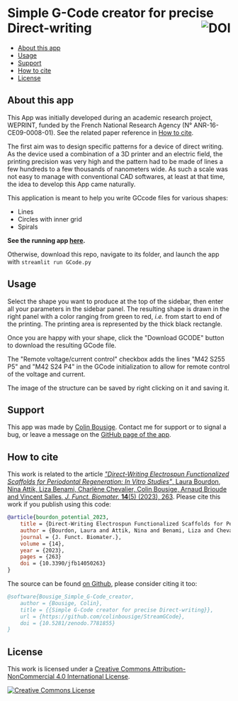 # Simple G-Code creator for precise Direct-writing  <a href="https://zenodo.org/badge/latestdoi/417509535"><img src="https://zenodo.org/badge/417509535.svg" alt="DOI" align="right"></a>


- [About this app](#about-this-app)
- [Usage](#usage)
- [Support](#support)
- [How to cite](#how-to-cite)
- [License](#license)

## About this app

This App was initially developed during an academic research project, WEPRINT, funded by the French National Research Agency (N° ANR-16-CE09-0008-01). See the related paper reference in [How to cite](#how-to-cite).

The first aim was to design specific patterns for a device of direct writing. As the device used a combination of a 3D printer and an electric field, the printing precision was very high and the pattern had to be made of lines a few hundreds to a few thousands of nanometers wide. As such a scale was not easy to manage with conventional CAD softwares, at least at that time, the idea to develop this App came naturally.

This application is meant to help you write GCcode files for various shapes:

- Lines
- Circles with inner grid
- Spirals

**See the running app [here](https://share.streamlit.io/colinbousige/streamgcode/GCode.py).**

Otherwise, download this repo, navigate to its folder, and launch the app with `streamlit run GCode.py`

## Usage

Select the shape you want to produce at the top of the sidebar, then enter all your parameters in the sidebar panel. The resulting shape is drawn in the right panel with a color ranging from green to red, *i.e.* from start to end of the printing. The printing area is represented by the thick black rectangle.

Once you are happy with your shape, click the "Download GCODE" button to download the resulting GCode file.

The "Remote voltage/current control" checkbox adds the lines "M42 S255 P5" and "M42 S24 P4" in the GCode initialization to allow for remote control of the voltage and current.

The image of the structure can be saved by right clicking on it and saving it.

## Support

This app was made by [Colin Bousige](mailto:colin.bousige@cnrs.fr). Contact me for support or to signal a bug, or leave a message on the [GitHub page of the app](https://github.com/colinbousige/StreamGCode).

## How to cite

This work is related to the article [*"Direct-Writing Electrospun Functionalized Scaffolds for Periodontal Regeneration: In Vitro Studies"*, Laura Bourdon, Nina Attik, Liza Benami, Charlène Chevalier, Colin Bousige, Arnaud Brioude and Vincent Salles, *J. Funct. Biomater.* **14**(5) (2023), 263](https://doi.org/10.3390/jfb14050263). Please cite this work if you publish using this code:

```bibtex
@article{bourdon_potential_2023,
    title = {Direct-Writing Electrospun Functionalized Scaffolds for Periodontal Regeneration: In Vitro Studies},
    author = {Bourdon, Laura and Attik, Nina and Benami, Liza and Chevalier, Charlène and Bousige, Colin and Brioude, Arnaud and Salles, Vincent},
    journal = {J. Funct. Biomater.},
    volume = {14},
    year = {2023},
    pages = {263}
    doi = {10.3390/jfb14050263}
}
```

The source can be found [on Github](https://github.com/colinbousige/StreamGCode), please consider citing it too:

```bibtex
@software{Bousige_Simple_G-Code_creator,
    author = {Bousige, Colin},
    title = {{Simple G-Code creator for precise Direct-writing}},
    url = {https://github.com/colinbousige/StreamGCode},
    doi = {10.5281/zenodo.7781855}
}
```

## License

This work is licensed under a <a rel="license" href="http://creativecommons.org/licenses/by-nc/4.0/">Creative Commons Attribution-NonCommercial 4.0 International License</a>.

<a rel="license" href="http://creativecommons.org/licenses/by-nc/4.0/"><img alt="Creative Commons License" style="border-width:0" src="https://i.creativecommons.org/l/by-nc/4.0/88x31.png" /></a>
